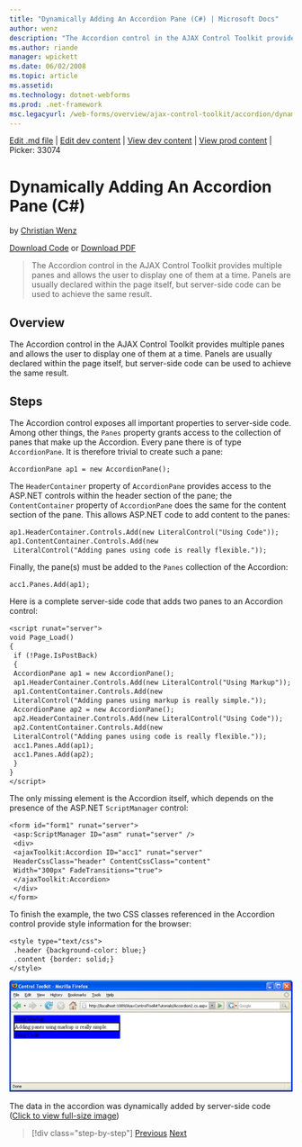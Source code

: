 ```yaml
---
title: "Dynamically Adding An Accordion Pane (C#) | Microsoft Docs"
author: wenz
description: "The Accordion control in the AJAX Control Toolkit provides multiple panes and allows the user to display one of them at a time. Panels are usually declared w..."
ms.author: riande
manager: wpickett
ms.date: 06/02/2008
ms.topic: article
ms.assetid: 
ms.technology: dotnet-webforms
ms.prod: .net-framework
msc.legacyurl: /web-forms/overview/ajax-control-toolkit/accordion/dynamically-adding-an-accordion-pane-cs
---
```

[Edit .md file](C:\Projects\msc\dev\Msc.Www\Web.ASP\App_Data\github\web-forms\overview\ajax-control-toolkit\accordion\dynamically-adding-an-accordion-pane-cs.md) | [Edit dev content](http://www.aspdev.net/umbraco#/content/content/edit/24774) | [View dev content](http://docs.aspdev.net/tutorials/web-forms/overview/ajax-control-toolkit/accordion/dynamically-adding-an-accordion-pane-cs.html) | [View prod content](http://www.asp.net/web-forms/overview/ajax-control-toolkit/accordion/dynamically-adding-an-accordion-pane-cs) | Picker: 33074

Dynamically Adding An Accordion Pane (C#)
====================
by [Christian Wenz](https://github.com/wenz)

[Download Code](http://download.microsoft.com/download/5/6/d/56d50cef-2011-4c8f-9891-7edc6dc57df9/Accordion2.cs.zip) or [Download PDF](http://download.microsoft.com/download/6/7/1/6718d452-ff89-4d3f-a90e-c74ec2d636a3/accordion2CS.pdf)

> The Accordion control in the AJAX Control Toolkit provides multiple panes and allows the user to display one of them at a time. Panels are usually declared within the page itself, but server-side code can be used to achieve the same result.


## Overview

The Accordion control in the AJAX Control Toolkit provides multiple panes and allows the user to display one of them at a time. Panels are usually declared within the page itself, but server-side code can be used to achieve the same result.

## Steps

The Accordion control exposes all important properties to server-side code. Among other things, the `Panes` property grants access to the collection of panes that make up the Accordion. Every pane there is of type `AccordionPane`. It is therefore trivial to create such a pane:

    AccordionPane ap1 = new AccordionPane();

The `HeaderContainer` property of `AccordionPane` provides access to the ASP.NET controls within the header section of the pane; the `ContentContainer` property of `AccordionPane` does the same for the content section of the pane. This allows ASP.NET code to add content to the panes:

    ap1.HeaderContainer.Controls.Add(new LiteralControl("Using Code"));
    ap1.ContentContainer.Controls.Add(new 
     LiteralControl("Adding panes using code is really flexible."));

Finally, the pane(s) must be added to the `Panes` collection of the Accordion:

    acc1.Panes.Add(ap1);

Here is a complete server-side code that adds two panes to an Accordion control:

    <script runat="server">
    void Page_Load() 
    {
     if (!Page.IsPostBack)
     {
     AccordionPane ap1 = new AccordionPane();
     ap1.HeaderContainer.Controls.Add(new LiteralControl("Using Markup"));
     ap1.ContentContainer.Controls.Add(new 
     LiteralControl("Adding panes using markup is really simple."));
     AccordionPane ap2 = new AccordionPane();
     ap2.HeaderContainer.Controls.Add(new LiteralControl("Using Code"));
     ap2.ContentContainer.Controls.Add(new 
     LiteralControl("Adding panes using code is really flexible."));
     acc1.Panes.Add(ap1);
     acc1.Panes.Add(ap2);
     }
    }
    </script>

The only missing element is the Accordion itself, which depends on the presence of the ASP.NET `ScriptManager` control:

    <form id="form1" runat="server">
     <asp:ScriptManager ID="asm" runat="server" />
     <div>
     <ajaxToolkit:Accordion ID="acc1" runat="server" 
     HeaderCssClass="header" ContentCssClass="content" 
     Width="300px" FadeTransitions="true">
     </ajaxToolkit:Accordion>
     </div>
    </form>

To finish the example, the two CSS classes referenced in the Accordion control provide style information for the browser:

    <style type="text/css">
     .header {background-color: blue;}
     .content {border: solid;}
    </style>


[![The data in the accordion was dynamically added by server-side code](dynamically-adding-an-accordion-pane-cs/_static/image2.png)](dynamically-adding-an-accordion-pane-cs/_static/image1.png)

The data in the accordion was dynamically added by server-side code ([Click to view full-size image](dynamically-adding-an-accordion-pane-cs/_static/image3.png))

>[!div class="step-by-step"] [Previous](databinding-to-an-accordion-cs.md) [Next](databinding-to-an-accordion-vb.md)